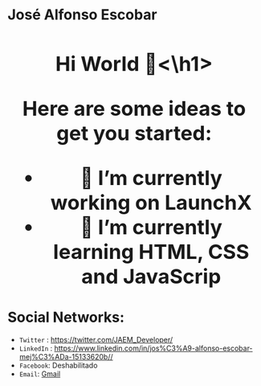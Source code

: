 # José Alfonso Escobar
<h1 style="font-size: 2.5rem; font-weight: bold; text-align: center;" align="center"> Hi World 👋<\h1>


Here are some ideas to get you started:

- 🔭 I’m currently working on LaunchX
- 🌱 I’m currently learning HTML, CSS and JavaScrip
  
# Social Networks:
- `Twitter` : <https://twitter.com/JAEM_Developer/>
- `LinkedIn` : <https://www.linkedin.com/in/jos%C3%A9-alfonso-escobar-mej%C3%ADa-15133620b//>
- `Facebook`: Deshabilitado
- `Email`: <a href="mailto:josealfonsoescobarmejia@gmai.com">Gmail</a>
  
